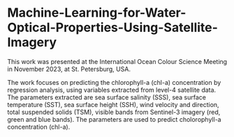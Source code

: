 # Machine-Learning-for-Water-Optical-Properties-Using-Satellite-Imagery

This work was presented at the International Ocean Colour Science Meeting in November 2023, at St. Petersburg, USA.

The work focuses on predicting the chlorophyll-a (chl-a) concentration by regression analysis, using variables extracted from level-4 satellite data. The parameters extracted are sea surface salinity (SSS), sea surface temperature (SST), sea surface height (SSH), wind velocity and direction, total suspended solids (TSM), visible bands from Sentinel-3 imagery (red, green and blue bands). The parameters are used to predict cholorophyll-a  concentration (chl-a).

